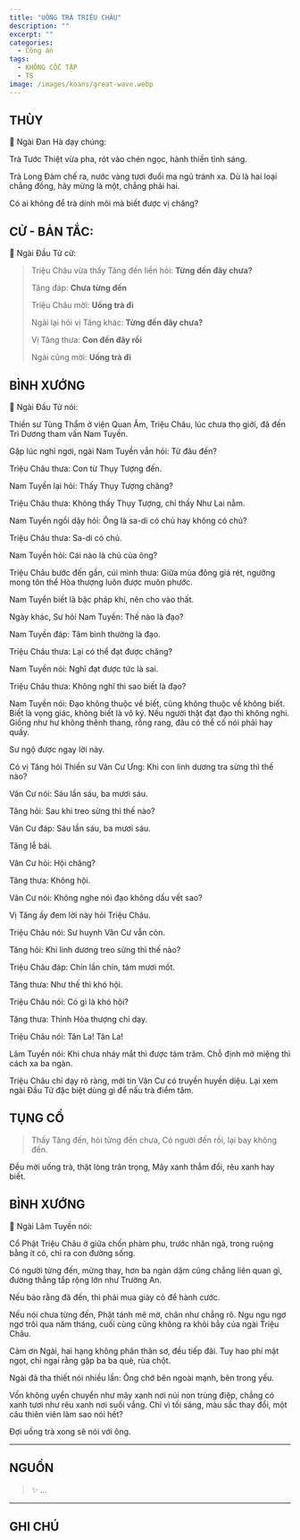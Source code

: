 ```yaml
---
title: "UỐNG TRÀ TRIỆU CHÂU"
description: ""
excerpt: ""
categories:
  - Công án
tags:
  - KHÔNG CỐC TẬP
  - TS 
image: /images/koans/great-wave.webp
---
```


## THÙY

📢 Ngài Đan Hà dạy chúng:

Trà Tước Thiệt vừa pha, rót vào chén ngọc, hành thiền tỉnh sáng. 

Trà Long Đàm chế ra, nước vàng tươi đuổi ma ngủ tránh xa. Dù là hai loại chẳng đồng, hãy mừng là một, chẳng phải hai. 

Có ai không để trà dính môi mà biết được vị chăng?

## CỬ - BẢN TẮC:

📢 Ngài Đầu Tử cử:

> Triệu Châu vừa thấy Tăng đến liền hỏi: **Từng đến đây chưa?**
>
> Tăng đáp: **Chưa từng đến**
>
> Triệu Châu mời: **Uống trà đi**
>
> Ngài lại hỏi vị Tăng khác: **Từng đến đây chưa?**
>
> Vị Tăng thưa: **Con đến đây rồi**
>
> Ngài cũng mời: **Uống trà đi**

## BÌNH XƯỚNG

📢 Ngài Đầu Tử nói:

Thiền sư Tùng Thẩm ở viện Quan Âm, Triệu Châu, lúc chưa thọ giới, đã đến Trì Dương tham vấn Nam Tuyền.

Gặp lúc nghỉ ngơi, ngài Nam Tuyền vẫn hỏi: Từ đâu đến?

Triệu Châu thưa: Con từ Thụy Tượng đến.

Nam Tuyền lại hỏi: Thấy Thụy Tượng chăng?

Triệu Châu thưa: Không thấy Thụy Tượng, chỉ thấy Như Lai nằm.

Nam Tuyền ngồi dậy hỏi: Ông là sa-di có chủ hay không có chủ?

Triệu Châu thưa: Sa-di có chủ.

Nam Tuyền hỏi: Cái nào là chủ của ông?

Triệu Châu bước đến gần, cúi mình thưa: Giữa mùa đông giá rét, ngưỡng mong tôn thể Hòa thượng luôn được muôn phước.

Nam Tuyền biết là bậc pháp khí, nên cho vào thất.

Ngày khác, Sư hỏi Nam Tuyền: Thế nào là đạo?

Nam Tuyền đáp: Tâm bình thường là đạo.

Triệu Châu thưa: Lại có thể đạt được chăng?

Nam Tuyền nói: Nghĩ đạt được tức là sai.

Triệu Châu thưa: Không nghĩ thì sao biết là đạo?

Nam Tuyền nói: Đạo không thuộc về biết, cũng không thuộc về không biết. Biết là vọng giác, không biết là vô ký. Nếu người thật đạt đạo thì không nghi. Giống như hư không thênh thang, rỗng rang, đâu có thể cố nói phải hay quấy.

Sư ngộ được ngay lời này.

Có vị Tăng hỏi Thiền sư Vân Cư Ưng: Khi con linh dương tra sừng thì thế nào?

Vân Cư nói: Sáu lần sáu, ba mươi sáu.

Tăng hỏi: Sau khi treo sừng thì thế nào?

Vân Cư đáp: Sáu lần sáu, ba mươi sáu.

Tăng lễ bái.

Vân Cư hỏi: Hội chăng?

Tăng thưa: Không hội.

Vân Cư nói: Không nghe nói đạo không dấu vết sao?

Vị Tăng ấy đem lời này hỏi Triệu Châu.

Triệu Châu nói: Sư huynh Vân Cư vẫn còn.

Tăng hỏi: Khi linh dương treo sừng thì thế nào?

Triệu Châu đáp: Chín lần chín, tám mươi mốt.

Tăng thưa: Như thế thì khó hội.

Triệu Châu nói: Có gì là khó hội?

Tăng thưa: Thỉnh Hòa thượng chỉ dạy.

Triệu Châu nói: Tân La! Tân La!

Lâm Tuyền nói: Khi chưa nháy mắt thì được tám trăm. Chỗ định mở miệng thì cách xa ba ngàn.

Triệu Châu chỉ dạy rõ ràng, mới tin Vân Cư có truyền huyền diệu.
Lại xem ngài Đầu Tử đặc biệt dùng gì để nấu trà điểm tâm.

## TỤNG CỔ

> Thấy Tăng đến, hỏi từng đến chưa,
Có người đến rồi, lại bay không đến.

Đều mời uống trà, thật lòng trân trọng,
Mây xanh thẫm đổi, rêu xanh hay biết.

## BÌNH XƯỚNG

📢 Ngài Lâm Tuyền nói:

Cổ Phật Triệu Châu ở giữa chốn phàm phu,
trước nhân ngã, trong ruộng bằng ít cỏ,
chỉ ra con đường sống.

Có người từng đến, mừng thay,
hơn ba ngàn dặm cũng chẳng liên quan gì,
đường thẳng tắp rộng lớn như Trường An.

Nếu bảo rằng đã đến,
thì phải mua giày cỏ để hành cước.

Nếu nói chưa từng đến,
Phật tánh mê mờ, chân như chẳng rõ.
Ngu ngu ngơ ngơ trôi qua năm tháng,
cuối cùng cũng không ra khỏi bẫy của ngài Triệu Châu.

Cảm ơn Ngài, hai hạng không phân thân sơ, đều tiếp đãi.
Tuy hao phí mật ngọt,
chỉ ngại rằng gặp ba ba què, rùa chột.

Ngài đã tha thiết nói nhiều lần:
Ông chớ bên ngoài mạnh, bên trong yếu.

Vốn không uyển chuyển như mây xanh nơi núi non trùng điệp,
chẳng có xanh tươi như rêu xanh nơi suối vắng.
Chỉ vì tối sáng, màu sắc thay đổi,
một câu thiên viên làm sao nói hết?

Đợi uống trà xong sẽ nói với ông.


<hr class="blog-rule" />

## NGUỒN

> ✨ ...

<hr class="blog-rule" />

## GHI CHÚ

[^1]: ⭐️ <a href="/masters/Shaoshan-Huanpu" target="_blank">🔗 TS </a>
